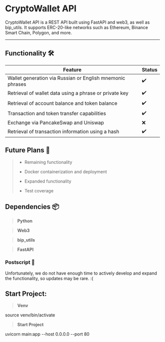 # CryptoWallet API


CryptoWallet API is a REST API built using FastAPI and web3, as well as bip_utils. It supports ERC-20-like networks such as Ethereum, Binance Smart Chain, Polygon, and more.

____________________________________

## Functionality 🛠️

| Feature                                            | Status      |
|----------------------------------------------------|-------------|
| Wallet generation via Russian or English mnemonic phrases   | ✔️          |
| Retrieval of wallet data using a phrase or private key  | ✔️          |
| Retrieval of account balance and token balance      | ✔️          |
| Transaction and token transfer capabilities         | ✔️          |
| Exchange via PancakeSwap and Uniswap                | ❌          |
| Retrieval of transaction information using a hash   | ✔️          |      

## Future Plans :thought_balloon:

> - Remaining functionality
>
> - Docker containerization and deployment
>
> - Expanded functionality
>
> - Test coverage

## Dependencies 📦

> **Python**

> **Web3**

> **bip_utils**

> **FastAPI**

### Postscript :memo:

Unfortunately, we do not have enough time to actively develop and expand the functionality, so updates may be rare. :(

## Start Project:

> **Venv**

source venv/bin/activate

> **Start Project**

uvicorn main:app --host 0.0.0.0 --port 80
